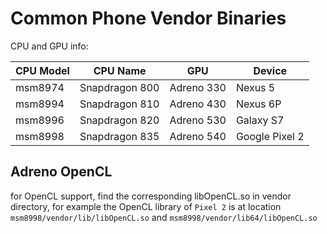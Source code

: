 # Common Phone Vendor Binaries


CPU and GPU info:

| CPU Model | CPU Name | GPU | Device |
| --- | --- | --- | --- |
| msm8974 | Snapdragon 800 | Adreno 330 | Nexus 5 |
| msm8994  | Snapdragon 810 | Adreno 430 | Nexus 6P |
| msm8996 | Snapdragon 820 | Adreno 530 | Galaxy S7 |
| msm8998 | Snapdragon 835 | Adreno 540 |Google Pixel 2 |

## Adreno OpenCL
for OpenCL support, find the corresponding libOpenCL.so in vendor directory, 
for example the OpenCL library of `Pixel 2` is at location `msm8998/vendor/lib/libOpenCL.so` and `msm8998/vendor/lib64/libOpenCL.so`

